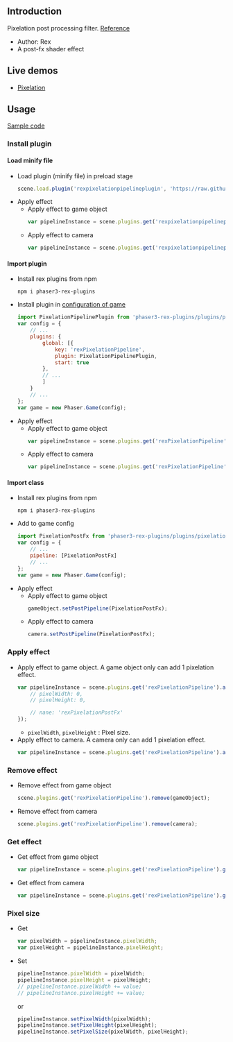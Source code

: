 ## Introduction

Pixelation post processing filter. [Reference](https://www.geeks3d.com/20101029/shader-library-pixelation-post-processing-effect-glsl/)

- Author: Rex
- A post-fx shader effect

## Live demos

- [Pixelation](https://codepen.io/rexrainbow/pen/MqgmgE)

## Usage

[Sample code](https://github.com/rexrainbow/phaser3-rex-notes/tree/master/examples/shader-pixelation)

### Install plugin

#### Load minify file

- Load plugin (minify file) in preload stage
    ```javascript
    scene.load.plugin('rexpixelationpipelineplugin', 'https://raw.githubusercontent.com/rexrainbow/phaser3-rex-notes/master/dist/rexpixelationpipelineplugin.min.js', true);
    ```
- Apply effect
    - Apply effect to game object
        ```javascript
        var pipelineInstance = scene.plugins.get('rexpixelationpipelineplugin').add(gameObject, config);
        ```
    - Apply effect to camera
        ```javascript
        var pipelineInstance = scene.plugins.get('rexpixelationpipelineplugin').add(camera, config);
        ```

#### Import plugin

- Install rex plugins from npm
    ```
    npm i phaser3-rex-plugins
    ```
- Install plugin in [configuration of game](game.md#configuration)
    ```javascript
    import PixelationPipelinePlugin from 'phaser3-rex-plugins/plugins/pixelationpipeline-plugin.js';
    var config = {
        // ...
        plugins: {
            global: [{
                key: 'rexPixelationPipeline',
                plugin: PixelationPipelinePlugin,
                start: true
            },
            // ...
            ]
        }
        // ...
    };
    var game = new Phaser.Game(config);
    ```
- Apply effect
    - Apply effect to game object
        ```javascript
        var pipelineInstance = scene.plugins.get('rexPixelationPipeline').add(gameObject, config);
        ```
    - Apply effect to camera
        ```javascript
        var pipelineInstance = scene.plugins.get('rexPixelationPipeline').add(camera, config);
        ```

#### Import class

- Install rex plugins from npm
    ```
    npm i phaser3-rex-plugins
    ```
- Add to game config
    ```javascript
    import PixelationPostFx from 'phaser3-rex-plugins/plugins/pixelationpipeline.js';
    var config = {
        // ...
        pipeline: [PixelationPostFx]
        // ...
    };
    var game = new Phaser.Game(config);
    ```
- Apply effect
    - Apply effect to game object
        ```javascript
        gameObject.setPostPipeline(PixelationPostFx);
        ```
    - Apply effect to camera
        ```javascript
        camera.setPostPipeline(PixelationPostFx);
        ```

### Apply effect

- Apply effect to game object. A game object only can add 1 pixelation effect.
    ```javascript
    var pipelineInstance = scene.plugins.get('rexPixelationPipeline').add(gameObject, {
        // pixelWidth: 0,
        // pixelHeight: 0,

        // nane: 'rexPixelationPostFx'
    });
    ```
    - `pixelWidth`, `pixelHeight` : Pixel size.
- Apply effect to camera. A camera only can add 1 pixelation effect.
    ```javascript
    var pipelineInstance = scene.plugins.get('rexPixelationPipeline').add(camera, config);
    ```

### Remove effect

- Remove effect from game object
    ```javascript
    scene.plugins.get('rexPixelationPipeline').remove(gameObject);
    ```
- Remove effect from camera
    ```javascript
    scene.plugins.get('rexPixelationPipeline').remove(camera);
    ```

### Get effect

- Get effect from game object
    ```javascript
    var pipelineInstance = scene.plugins.get('rexPixelationPipeline').get(gameObject);
    ```
- Get effect from camera
    ```javascript
    var pipelineInstance = scene.plugins.get('rexPixelationPipeline').get(camera);
    ```

### Pixel size

- Get
    ```javascript
    var pixelWidth = pipelineInstance.pixelWidth;
    var pixelHeight = pipelineInstance.pixelHeight;
    ```
- Set
    ```javascript
    pipelineInstance.pixelWidth = pixelWidth;
    pipelineInstance.pixelHeight = pixelHeight;
    // pipelineInstance.pixelWidth += value;
    // pipelineInstance.pixelHeight += value;
    ```
    or
    ```javascript
    pipelineInstance.setPixelWidth(pixelWidth);
    pipelineInstance.setPixelHeight(pixelHeight);
    pipelineInstance.setPixelSize(pixelWidth, pixelHeight);
    ```